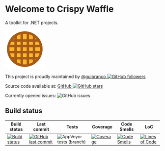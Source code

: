 # Welcome to Crispy Waffle

A toolkit for .NET projects.

![Crispy Waffle logo](https://raw.githubusercontent.com/guibranco/CrispyWaffle/main/logo.png)

This project is proudly maintained by [@guibranco ![GitHub followers](https://img.shields.io/github/followers/guibranco?style=social)](https://github.com/guibranco)

Source code available at: [GitHub ![GitHub stars](https://img.shields.io/github/stars/guibranco/CrispyWaffle?style=social)](https://github.com/guibranco/CrispyWaffle)

Currently opened issues: ![GitHub issues](https://img.shields.io/github/issues/guibranco/crispywaffle)

## Build status


| Build status | Last commit | Tests | Coverage | Code Smells | LoC | 
|--------------|-------------|-------|-------|-------|-------|
| [![Build status](https://ci.appveyor.com/api/projects/status/dr93gad0na076ng3/branch/main?svg=true)](https://ci.appveyor.com/project/guibranco/crispywaffle/branch/main) | [![GitHub last commit](https://img.shields.io/github/last-commit/guibranco/CrispyWaffle/main)](https://github.com/guibranco/CrispyWaffle) | ![AppVeyor tests (branch)](https://img.shields.io/appveyor/tests/guibranco/crispywaffle/main?compact_message) | [![Coverage](https://sonarcloud.io/api/project_badges/measure?project=guibranco_CrispyWaffle&metric=coverage)](https://sonarcloud.io/dashboard?id=guibranco_CrispyWaffle) | [![Code Smells](https://sonarcloud.io/api/project_badges/measure?project=guibranco_CrispyWaffle&metric=code_smells)](https://sonarcloud.io/dashboard?id=guibranco_CrispyWaffle) | [![Lines of Code](https://sonarcloud.io/api/project_badges/measure?project=guibranco_CrispyWaffle&metric=ncloc)](https://sonarcloud.io/dashboard?id=guibranco_CrispyWaffle) | 
